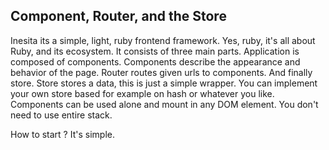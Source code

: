 ## Component, Router, and the Store

Inesita its a simple, light, ruby frontend framework. Yes, ruby, it's all about Ruby, and its ecosystem.
It consists of three main parts. Application is composed of components. Components describe the appearance and behavior of the page.
Router routes given urls to components. And finally store. Store stores a data, this is just a simple wrapper.
You can implement your own store based for example on hash or whatever you like.
Components can be used alone and mount in any DOM element. You don't need to use entire stack.

How to start ? It's simple.
